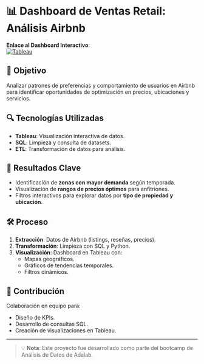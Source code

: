 # 📊 Dashboard de Ventas Retail: Análisis Airbnb  

**Enlace al Dashboard Interactivo**:  
[![Tableau](https://img.shields.io/badge/Tableau-View_Dashboard-blue)](https://public.tableau.com/app/profile/mireia.toledo/viz/AirbnbProyectoM_8/Preferencias?publish=yes)  

## 🎯 Objetivo  
Analizar patrones de preferencias y comportamiento de usuarios en Airbnb para identificar oportunidades de optimización en precios, ubicaciones y servicios.  

## 🔍 Tecnologías Utilizadas  
- **Tableau**: Visualización interactiva de datos.  
- **SQL**: Limpieza y consulta de datasets.  
- **ETL**: Transformación de datos para análisis.  

## 📌 Resultados Clave  
- Identificación de **zonas con mayor demanda** según temporada.  
- Visualización de **rangos de precios óptimos** para anfitriones.  
- Filtros interactivos para explorar datos por **tipo de propiedad y ubicación**.  

## 🛠️ Proceso  
1. **Extracción**: Datos de Airbnb (listings, reseñas, precios).  
2. **Transformación**: Limpieza con SQL y Python.  
3. **Visualización**: Dashboard en Tableau con:  
   - Mapas geográficos.  
   - Gráficos de tendencias temporales.  
   - Filtros dinámicos.  

## 👥 Contribución  
Colaboración en equipo para:  
- Diseño de KPIs.  
- Desarrollo de consultas SQL.  
- Creación de visualizaciones en Tableau.  

---

> 💡 **Nota**: Este proyecto fue desarrollado como parte del bootcamp de Análisis de Datos de Adalab.  
